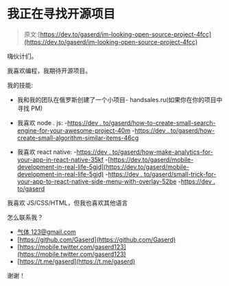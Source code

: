# 我正在寻找开源项目

> 原文:[https://dev.to/gaserd/im-looking-open-source-project-4fcc](https://dev.to/gaserd/im-looking-open-source-project-4fcc)

嗨伙计们。

我喜欢编程，我期待开源项目。

我的技能:

*   我和我的团队在俄罗斯创建了一个小项目- handsales.ru(如果你在你的项目中寻找 PM)

*   我喜欢 node . js:
    -[https://dev . to/gaserd/how-to-create-small-search-engine-for-your-awesome-project-40m](https://dev.to/gaserd/how-to-create-small-search-engine-for-your-awesome-project-40m)
    -[https://dev . to/gaserd/how-create-small-algorithm-similar-items-46cg](https://dev.to/gaserd/how-create-small-algorithm-similar-items--46cg)

*   我喜欢 react native:
    -[https://dev . to/gaserd/how-make-analytics-for-your-app-in-react-native-35kf](https://dev.to/gaserd/how-make-analytics-for-your-app-in-react-native--35kf)
    -[https://dev.to/gaserd/mobile-development-in-real-life-5gjd](https://dev.to/gaserd/mobile-development-in-real-life-5gjd)
    -[https://dev . to/gaserd/small-trick-for-your-app-to-react-native-side-menu-with-overlay-52be](https://dev.to/gaserd/small-trick-for-your-app-to-react-native---side-menu-with-overlay-52be)
    -[https://dev . to/gaserd](https://dev.to/gaserd/why-i-do-not-use-expo-for-react-native-dont-panic-1bp)

我喜欢 JS/CSS/HTML，但我也喜欢其他语言

怎么联系我？

*   [气体 123@gmail.com](mailto:gaserd123@gmail.com)
*   [https://github.com/Gaserd](https://github.com/Gaserd)
*   [https://mobile.twitter.com/gaserd123](https://mobile.twitter.com/gaserd123)
*   [https://t.me/gaserd](https://t.me/gaserd)

谢谢！